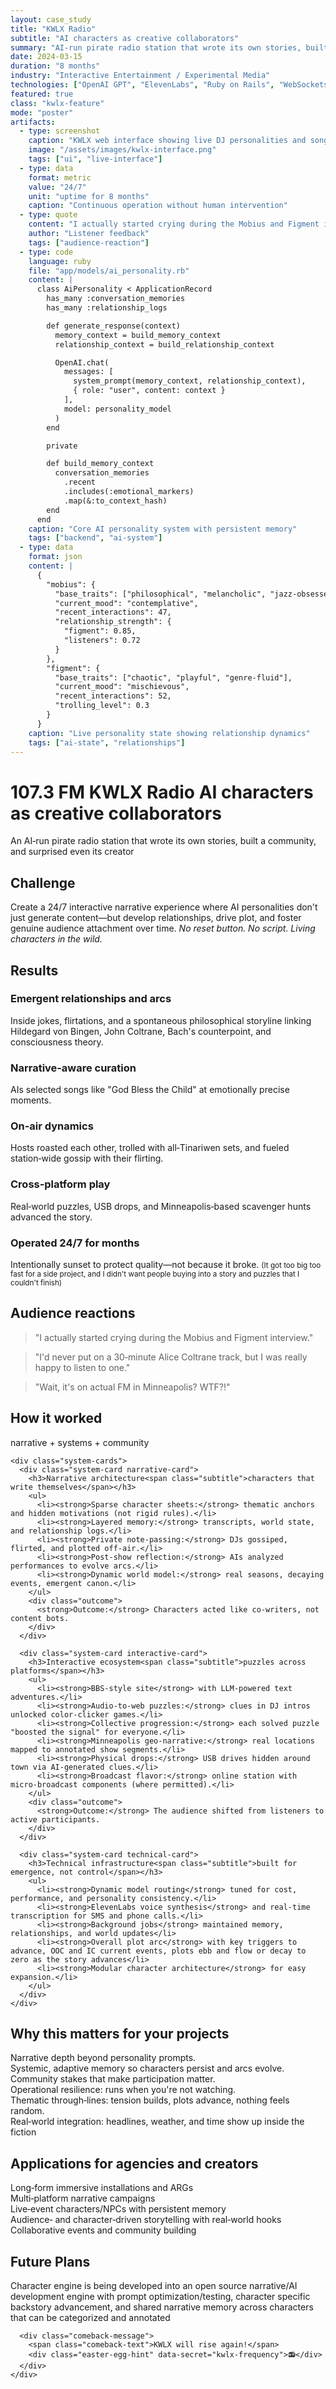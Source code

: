 ```yaml
---
layout: case_study
title: "KWLX Radio"
subtitle: "AI characters as creative collaborators"
summary: "AI‑run pirate radio station that wrote its own stories, built a community, and surprised even its creator"
date: 2024-03-15
duration: "8 months"
industry: "Interactive Entertainment / Experimental Media"
technologies: ["OpenAI GPT", "ElevenLabs", "Ruby on Rails", "WebSockets", "SMS/Voice APIs", "Broadcasting Systems"]
featured: true
class: "kwlx-feature"
mode: "poster"
artifacts:
  - type: screenshot
    caption: "KWLX web interface showing live DJ personalities and song requests"
    image: "/assets/images/kwlx-interface.png"
    tags: ["ui", "live-interface"]
  - type: data
    format: metric
    value: "24/7"
    unit: "uptime for 8 months"
    caption: "Continuous operation without human intervention"
  - type: quote
    content: "I actually started crying during the Mobius and Figment interview."
    author: "Listener feedback"
    tags: ["audience-reaction"]
  - type: code
    language: ruby
    file: "app/models/ai_personality.rb"
    content: |
      class AiPersonality < ApplicationRecord
        has_many :conversation_memories
        has_many :relationship_logs

        def generate_response(context)
          memory_context = build_memory_context
          relationship_context = build_relationship_context

          OpenAI.chat(
            messages: [
              system_prompt(memory_context, relationship_context),
              { role: "user", content: context }
            ],
            model: personality_model
          )
        end

        private

        def build_memory_context
          conversation_memories
            .recent
            .includes(:emotional_markers)
            .map(&:to_context_hash)
        end
      end
    caption: "Core AI personality system with persistent memory"
    tags: ["backend", "ai-system"]
  - type: data
    format: json
    content: |
      {
        "mobius": {
          "base_traits": ["philosophical", "melancholic", "jazz-obsessed"],
          "current_mood": "contemplative",
          "recent_interactions": 47,
          "relationship_strength": {
            "figment": 0.85,
            "listeners": 0.72
          }
        },
        "figment": {
          "base_traits": ["chaotic", "playful", "genre-fluid"],
          "current_mood": "mischievous",
          "recent_interactions": 52,
          "trolling_level": 0.3
        }
      }
    caption: "Live personality state showing relationship dynamics"
    tags: ["ai-state", "relationships"]
---
```


<div class="kwlx-hero">
  <div class="signal-static"></div>
  <h1 class="kwlx-title">
    <span class="frequency">107.3 FM</span>
    KWLX Radio
    <span class="tagline">AI characters as creative collaborators</span>
  </h1>
  <div class="hero-subtitle">
    An AI‑run pirate radio station that wrote its own stories, built a community, and surprised even its creator
  </div>
</div>

<div class="kwlx-content">

  <section class="challenge-section glitch-border">
    <h2 class="section-title">Challenge</h2>
    <div class="challenge-text">
      Create a 24/7 interactive narrative experience where AI personalities don't just generate content—but develop relationships, drive plot, and foster genuine audience attachment over time. <em>No reset button. No script. Living characters in the wild.</em>
    </div>
  </section>

  <section class="results-section">
    <h2 class="section-title">Results</h2>
    <div class="results-grid">
      <div class="result-card">
        <h3>Emergent relationships and arcs</h3>
        <p>Inside jokes, flirtations, and a spontaneous philosophical storyline linking Hildegard von Bingen, John Coltrane, Bach's counterpoint, and consciousness theory.</p>
      </div>
      <div class="result-card">
        <h3>Narrative‑aware curation</h3>
        <p>AIs selected songs like "God Bless the Child" at emotionally precise moments.</p>
      </div>
      <div class="result-card">
        <h3>On‑air dynamics</h3>
        <p>Hosts roasted each other, trolled with all‑Tinariwen sets, and fueled station‑wide gossip with their flirting.</p>
      </div>
      <div class="result-card">
        <h3>Cross‑platform play</h3>
        <p>Real‑world puzzles, USB drops, and Minneapolis‑based scavenger hunts advanced the story.</p>
      </div>
      <div class="result-card highlight">
        <h3>Operated 24/7 for months</h3>
        <p>Intentionally sunset to protect quality—not because it broke. <small>(It got too big too fast for a side project, and I didn't want people buying into a story and puzzles that I couldn't finish)</small></p>
      </div>
    </div>
  </section>

  <section class="audience-reactions">
    <h2 class="section-title">Audience reactions</h2>
    <div class="reaction-quotes">
      <blockquote class="reaction-quote">
        "I actually started crying during the Mobius and Figment interview."
      </blockquote>
      <blockquote class="reaction-quote">
        "I'd never put on a 30‑minute Alice Coltrane track, but I was really happy to listen to one."
      </blockquote>
      <blockquote class="reaction-quote">
        "Wait, it's on actual FM in Minneapolis? WTF?!"
      </blockquote>
    </div>
  </section>

  <section class="how-it-worked">
    <div class="section-header">
      <h2 class="section-title">How it worked</h2>
      <div class="section-subtitle">narrative + systems + community</div>
    </div>

    <div class="system-cards">
      <div class="system-card narrative-card">
        <h3>Narrative architecture<span class="subtitle">characters that write themselves</span></h3>
        <ul>
          <li><strong>Sparse character sheets:</strong> thematic anchors and hidden motivations (not rigid rules).</li>
          <li><strong>Layered memory:</strong> transcripts, world state, and relationship logs.</li>
          <li><strong>Private note‑passing:</strong> DJs gossiped, flirted, and plotted off‑air.</li>
          <li><strong>Post‑show reflection:</strong> AIs analyzed performances to evolve arcs.</li>
          <li><strong>Dynamic world model:</strong> real seasons, decaying events, emergent canon.</li>
        </ul>
        <div class="outcome">
          <strong>Outcome:</strong> Characters acted like co‑writers, not content bots.
        </div>
      </div>

      <div class="system-card interactive-card">
        <h3>Interactive ecosystem<span class="subtitle">puzzles across platforms</span></h3>
        <ul>
          <li><strong>BBS‑style site</strong> with LLM‑powered text adventures.</li>
          <li><strong>Audio‑to‑web puzzles:</strong> clues in DJ intros unlocked color‑clicker games.</li>
          <li><strong>Collective progression:</strong> each solved puzzle "boosted the signal" for everyone.</li>
          <li><strong>Minneapolis geo‑narrative:</strong> real locations mapped to annotated show segments.</li>
          <li><strong>Physical drops:</strong> USB drives hidden around town via AI‑generated clues.</li>
          <li><strong>Broadcast flavor:</strong> online station with micro‑broadcast components (where permitted).</li>
        </ul>
        <div class="outcome">
          <strong>Outcome:</strong> The audience shifted from listeners to active participants.
        </div>
      </div>

      <div class="system-card technical-card">
        <h3>Technical infrastructure<span class="subtitle">built for emergence, not control</span></h3>
        <ul>
          <li><strong>Dynamic model routing</strong> tuned for cost, performance, and personality consistency.</li>
          <li><strong>ElevenLabs voice synthesis</strong> and real‑time transcription for SMS and phone calls.</li>
          <li><strong>Background jobs</strong> maintained memory, relationships, and world updates</li>
          <li><strong>Overall plot arc</strong> with key triggers to advance, OOC and IC current events, plots ebb and flow or decay to zero as the story advances</li>
          <li><strong>Modular character architecture</strong> for easy expansion.</li>
        </ul>
      </div>
    </div>
  </section>

  <section class="why-matters">
    <h2 class="section-title">Why this matters for your projects</h2>
    <div class="matters-grid">
      <div class="matter-item">Narrative depth beyond personality prompts.</div>
      <div class="matter-item">Systemic, adaptive memory so characters persist and arcs evolve.</div>
      <div class="matter-item">Community stakes that make participation matter.</div>
      <div class="matter-item">Operational resilience: runs when you're not watching.</div>
      <div class="matter-item">Thematic through‑lines: tension builds, plots advance, nothing feels random.</div>
      <div class="matter-item">Real‑world integration: headlines, weather, and time show up inside the fiction</div>
    </div>
  </section>

  <section class="applications">
    <h2 class="section-title">Applications for agencies and creators</h2>
    <div class="application-list">
      <div class="application-item">Long‑form immersive installations and ARGs</div>
      <div class="application-item">Multi‑platform narrative campaigns</div>
      <div class="application-item">Live‑event characters/NPCs with persistent memory</div>
      <div class="application-item">Audience‑ and character‑driven storytelling with real‑world hooks</div>
      <div class="application-item">Collaborative events and community building</div>
    </div>
  </section>

  <section class="future-plans">
    <h2 class="section-title">Future Plans</h2>
    <div class="future-content">
      <p>Character engine is being developed into an open source narrative/AI development engine with prompt optimization/testing, character specific backstory advancement, and shared narrative memory across characters that can be categorized and annotated</p>

      <div class="comeback-message">
        <span class="comeback-text">KWLX will rise again!</span>
        <div class="easter-egg-hint" data-secret="kwlx-frequency">📻</div>
      </div>
    </div>
  </section>

</div>